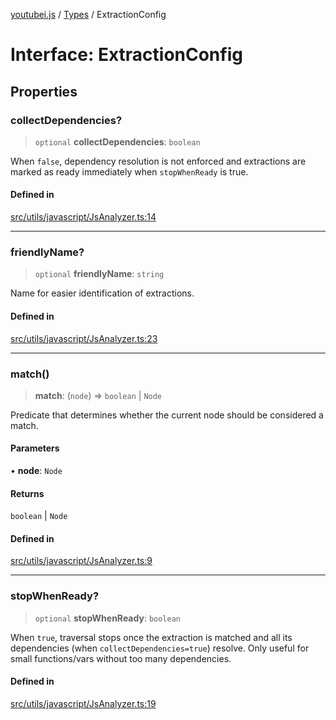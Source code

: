 [youtubei.js](../../../README.md) / [Types](../README.md) / ExtractionConfig

# Interface: ExtractionConfig

## Properties

### collectDependencies?

> `optional` **collectDependencies**: `boolean`

When `false`, dependency resolution is not enforced and extractions are marked as ready immediately
when `stopWhenReady` is true.

#### Defined in

[src/utils/javascript/JsAnalyzer.ts:14](https://github.com/LuanRT/YouTube.js/blob/af92984523f90200a18314b94478a2697c9deab0/src/utils/javascript/JsAnalyzer.ts#L14)

***

### friendlyName?

> `optional` **friendlyName**: `string`

Name for easier identification of extractions.

#### Defined in

[src/utils/javascript/JsAnalyzer.ts:23](https://github.com/LuanRT/YouTube.js/blob/af92984523f90200a18314b94478a2697c9deab0/src/utils/javascript/JsAnalyzer.ts#L23)

***

### match()

> **match**: (`node`) => `boolean` \| `Node`

Predicate that determines whether the current node should be considered a match.

#### Parameters

• **node**: `Node`

#### Returns

`boolean` \| `Node`

#### Defined in

[src/utils/javascript/JsAnalyzer.ts:9](https://github.com/LuanRT/YouTube.js/blob/af92984523f90200a18314b94478a2697c9deab0/src/utils/javascript/JsAnalyzer.ts#L9)

***

### stopWhenReady?

> `optional` **stopWhenReady**: `boolean`

When `true`, traversal stops once the extraction is matched and all its dependencies (when `collectDependencies=true`) resolve.
Only useful for small functions/vars without too many dependencies.

#### Defined in

[src/utils/javascript/JsAnalyzer.ts:19](https://github.com/LuanRT/YouTube.js/blob/af92984523f90200a18314b94478a2697c9deab0/src/utils/javascript/JsAnalyzer.ts#L19)
